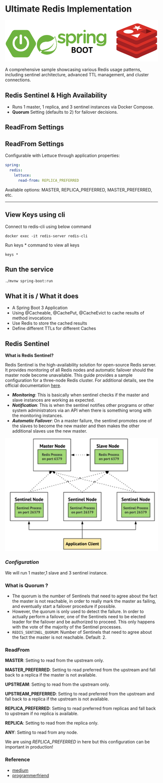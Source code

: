# Ultimate Redis Implementation

![Spring Boot Redis](https://github.com/programmerfriend/programmerfriend.github.io/blob/master/img/content/robust-boot_title.png?raw=true "Spring Boot Redis")

A comprehensive sample showcasing various Redis usage patterns, including sentinel architecture, advanced TTL management, and cluster connections.

## Redis Sentinel & High Availability

- Runs 1 master, 1 replica, and 3 sentinel instances via Docker Compose.
- **Quorum** Setting (defaults to 2) for failover decisions.

## ReadFrom Settings

## ReadFrom Settings

 Configurable with Lettuce through application properties:

 ```yaml
 spring:
   redis:
     lettuce:
       read-from: REPLICA_PREFERRED
 ```

Available options: MASTER, REPLICA_PREFERRED, MASTER_PREFERRED, etc.

---

## View Keys using cli

Connect to redis-cli using below command
```shell
docker exec -it redis-server redis-cli
```

Run keys * command to view all keys
```shell
keys *
```

## Run the service
```shell
./mvnw spring-boot:run
```

## What it is / What it does
* A Spring Boot 3 Application
* Using @Cacheable, @CachePut, @CacheEvict to cache results of method invocations
* Use Redis to store the cached results
* Define different TTLs for different Caches

## Redis Sentinel

**What is Redis Sentinel?**

Redis Sentinel is the high-availability solution for open-source Redis server. It provides monitoring of all Redis nodes and automatic failover should the master node become unavailable. This guide provides a sample configuration for a three-node Redis cluster. For additional details, see the official documentation [here](https://redis.io/docs/latest/operate/oss_and_stack/management/sentinel/).

* **_Monitoring_**: This is basically when sentinel checks if the master and slave instances are working as expected.
* **_Notification_**: This is when the sentinel notifies other programs or other system administrators via an API when there is something wrong with the monitoring instances.
* **_Automatic Failover_**: On a master failure, the sentinel promotes one of the slaves to become the new master and then makes the other additional slaves use the new master.

![](sentinel-architecture.png "Sentinel Architecture")

### **_Configuration_**

We will run 1 master,1 slave and 3 sentinel instance.

### **What is Quorum ?**

* The quorum is the number of Sentinels that need to agree about the fact the master is not reachable, in order to really mark the master as failing, and eventually start a failover procedure if possible.
* However, the quorum is only used to detect the failure. In order to actually perform a failover, one of the Sentinels need to be elected leader for the failover and be authorized to proceed. This only happens with the vote of the majority of the Sentinel processes.
* `REDIS_SENTINEL_QUORUM`: Number of Sentinels that need to agree about the fact the master is not reachable. Default: 2.

### ReadFrom

**MASTER**: Setting to read from the upstream only.

**MASTER_PREFERRED**: Setting to read preferred from the upstream and fall back to a replica if the master is not available.

**UPSTREAM**: Setting to read from the upstream only.

**UPSTREAM_PREFERRED**: Setting to read preferred from the upstream and fall back to a replica if the upstream is not available.

**REPLICA_PREFERRED**: Setting to read preferred from replicas and fall back to upstream if no replica is available.

**REPLICA**: Setting to read from the replica only.

**ANY**: Setting to read from any node.

We are using _REPLICA_PREFERRED_ in here but this configuration can be important in production!

### Reference
 - [medium](https://medium.com/@htyesilyurt/spring-boot-3-redis-sentinel-lettuce-client-and-docker-compose-for-high-availability-1f1e3c372a5a)
 - [programmerfriend](https://programmerfriend.com/ultimate-guide-to-redis-cache-with-spring-boot-2-and-spring-data-redis/)
 